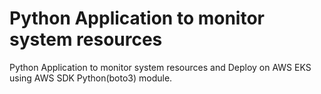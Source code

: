 # Python Application to monitor system resources

 Python Application to monitor system resources and Deploy on AWS EKS using AWS SDK Python(boto3) module.
